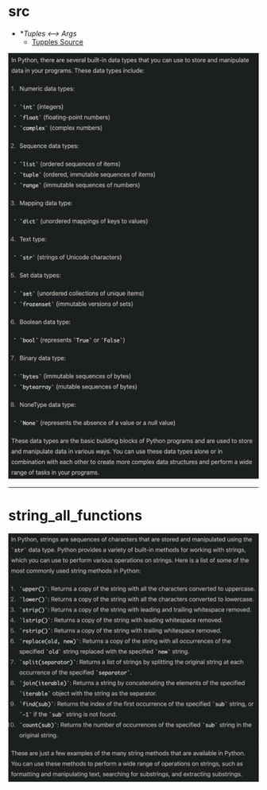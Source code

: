 # src

- **Tuples <--> *Args**
	- [Tupples Source](https://www.scaler.com/topics/variable-length-argument-in-python/ "https://www.scaler.com/topics/variable-length-argument-in-python/")



![](../z/z_02.png)


---

# string_all_functions

![](../z/z_1.png)